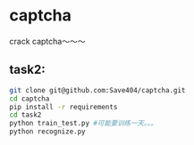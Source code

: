 # captcha
crack captcha～～～

## task2:
```bash
git clone git@github.com:Save404/captcha.git
cd captcha
pip install -r requirements
cd task2
python train_test.py #可能要训练一天。。。
python recognize.py 
```
